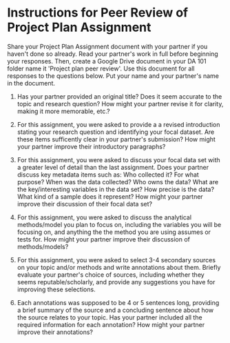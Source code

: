 # Instructions for Peer Review of Project Plan Assignment

Share your Project Plan Assignment document with your partner if you haven't done so already. Read your partner's work in full before beginning your responses. Then, create a Google Drive document in your DA 101 folder name it 'Project plan peer review'. Use this document for all responses to the questions below. Put your name and your partner's name in the document. 

1. Has your partner provided an original title? Does it seem accurate to the topic and research question? How might your partner revise it for clarity, making it more memorable, etc.?

2. For this assignment, you were asked to provide a a revised introduction stating your research question and identifying your focal dataset. Are these items sufficently clear in your partner's submission? How might your partner improve their introductory paragraphs?

3. For this assignment, you were asked to discuss your focal data set with a greater level of detail than the last assignment. Does your partner discuss key metadata items such as: Who collected it? For what purpose? When was the data collected? Who owns the data? What are the key/interesting variables in the data set? How precise is the data? What kind of a sample does it represent? How might your partner improve their discussion of their focal data set?

4. For this assignment, you were asked to discuss the analytical methods/model you plan to focus on, including the variables you will be focusing on, and anything the the method you are using assumes or tests for. How might your partner improve their discussion of methods/models?

5. For this assignment, you were asked to select 3-4 secondary sources on your topic and/or methods and write annotations about them. Briefly evaluate your partner's choice of sources, including whether they seems reputable/scholarly, and provide any suggestions you have for improving these selections. 

6. Each annotations was supposed to be 4 or 5 sentences long, providing a brief summary of the source and a concluding sentence about how the source relates to your topic. Has your partner included all the required information for each annotation? How might your partner improve their annotations?
